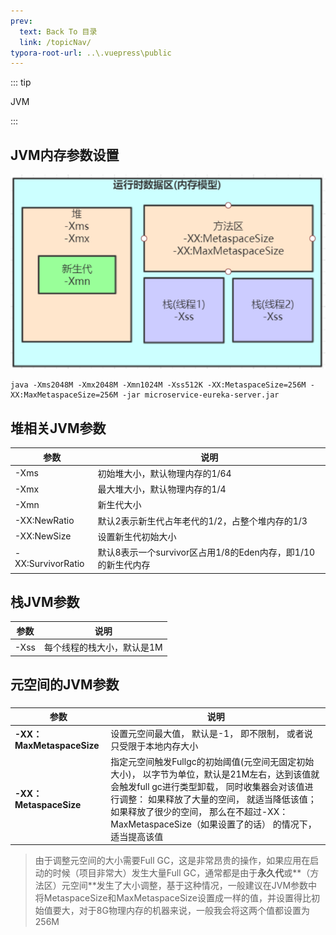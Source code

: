 ```yaml
---
prev:
  text: Back To 目录
  link: /topicNav/
typora-root-url: ..\.vuepress\public
---
```






::: tip

JVM

:::

## JVM内存参数设置

<img src="/images/jvm/image-20210326001804691.png" alt="image-20210326001804691"  />

```shell
java -Xms2048M -Xmx2048M -Xmn1024M -Xss512K -XX:MetaspaceSize=256M -XX:MaxMetaspaceSize=256M -jar microservice-eureka-server.jar
```

### 

## 堆相关JVM参数

| 参数              | 说明                                                         |
| ----------------- | ------------------------------------------------------------ |
| -Xms              | 初始堆大小，默认物理内存的1/64                               |
| -Xmx              | 最大堆大小，默认物理内存的1/4                                |
| -Xmn              | 新生代大小                                                   |
| -XX:NewRatio      | 默认2表示新生代占年老代的1/2，占整个堆内存的1/3              |
| -XX:NewSize       | 设置新生代初始大小                                           |
| -XX:SurvivorRatio | 默认8表示一个survivor区占用1/8的Eden内存，即1/10的新生代内存 |

## 栈JVM参数

| 参数 | 说明                       |
| ---- | -------------------------- |
| -Xss | 每个线程的栈大小，默认是1M |

### 

## 元空间的JVM参数

### 

| 参数                      | 说明                                                         |
| ------------------------- | ------------------------------------------------------------ |
| **-XX：MaxMetaspaceSize** | 设置元空间最大值， 默认是-1， 即不限制， 或者说只受限于本地内存大小 |
| **-XX：MetaspaceSize**    | 指定元空间触发Fullgc的初始阈值(元空间无固定初始大小)， 以字节为单位，默认是21M左右，达到该值就会触发full gc进行类型卸载， 同时收集器会对该值进行调整： 如果释放了大量的空间， 就适当降低该值； 如果释放了很少的空间， 那么在不超过-XX：MaxMetaspaceSize（如果设置了的话） 的情况下， 适当提高该值 |

> 由于调整元空间的大小需要Full GC，这是非常昂贵的操作，如果应用在启动的时候（项目非常大）发生大量Full GC，通常都是由于**永久代**或**（方法区）元空间**发生了大小调整，基于这种情况，一般建议在JVM参数中将MetaspaceSize和MaxMetaspaceSize设置成一样的值，并设置得比初始值要大，对于8G物理内存的机器来说，一般我会将这两个值都设置为256M

